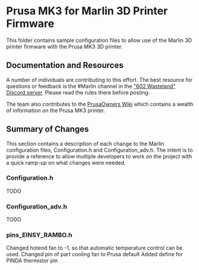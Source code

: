 # Prusa MK3 for Marlin 3D Printer Firmware

This folder contains sample configuration files to allow use of the Marlin 3D
printer firmware with the Prusa MK3 3D printer.

## Documentation and Resources

A number of individuals are contributing to this effort. The best resource
for questions or feedback is the #Marlin channel in the  ["602 Wasteland" Discord server](https://discord.gg/R848Xn). 
Please read the rules there before posting.

The team also contributes to the [PrusaOwners Wiki](https://github.com/PrusaOwners/prusaowners/wiki) 
which contains a wealth of information on the Prusa MK3 printer.

## Summary of Changes

This section contains a description of each change to the Marlin configuration
files, Configuration.h and Configuration_adv.h.  The intent is to provide a
reference to allow multiple developers to work on the project with a quick
ramp-up on what changes were needed.

### Configuration.h

TODO

### Configuration_adv.h

TODO

### pins_EINSY_RAMBO.h

Changed hotend fan to -1, so that automatic temperature control can be used.
Changed pin of part cooling fan to Prusa default
Added define for PINDA thermistor pin
